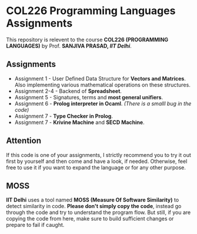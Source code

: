 # COL226 Programming Languages Assignments
This repository is relevent to the course **COL226 (PROGRAMMING LANGUAGES)** by Prof. **SANJIVA PRASAD, *IIT Delhi***.

## Assignments
- Assignment 1 - User Defined Data Structure for **Vectors and Matrices**. Also implementing various mathematical operations on these structures.
- Assignment 2-4 - Backend of **Spreadsheet**.
- Assignment 5 - Signatures, terms and **most general unifiers**.
- Assignment 6 - **Prolog interpreter in Ocaml**. *(There is a smalll bug in the code)*
- Assignment 7 - **Type Checker in Prolog**.
- Assignment 7 - **Krivine Machine** and **SECD Machine**.

## Attention
If this code is one of your assignments, I strictly recommend you to try it out first by yourself and then come and have a look, if needed. Otherwise, feel free to use it if you want to expand the language or for any other purpose.

## MOSS
**IIT Delhi** uses a tool named **MOSS (Measure Of Software Similarity)** to detect similarity in code. **Please don't simply copy the code**, instead go through the code and try to understand the program flow. But still, if you are copying the code from here, make sure to build sufficient changes or prepare to fail if caught.
